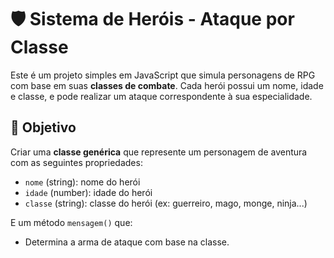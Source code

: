 # 🛡️ Sistema de Heróis - Ataque por Classe

Este é um projeto simples em JavaScript que simula personagens de RPG com base em suas **classes de combate**. 
Cada herói possui um nome, idade e classe, e pode realizar um ataque correspondente à sua especialidade.

## 🎯 Objetivo

Criar uma **classe genérica** que represente um personagem de aventura com as seguintes propriedades:

- `nome` (string): nome do herói
- `idade` (number): idade do herói
- `classe` (string): classe do herói (ex: guerreiro, mago, monge, ninja...)

E um método `mensagem()` que:

- Determina a arma de ataque com base na classe.
